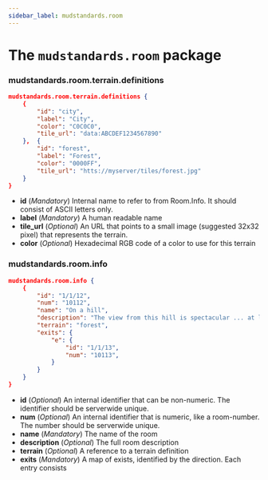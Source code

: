 ```yaml
---
sidebar_label: mudstandards.room
---
```

# The ``mudstandards.room`` package

### mudstandards.room.terrain.definitions

````json
mudstandards.room.terrain.definitions {
    {
        "id": "city",
        "label": "City",
        "color": "C0C0C0",
        "tile_url": "data:ABCDEF1234567890"
    },  {
        "id": "forest",
        "label": "Forest",
        "color": "0000FF",
        "tile_url": "htts://myserver/tiles/forest.jpg"
    }
}
````

- **id**
  (*Mandatory*) Internal name to refer to from Room.Info. It should consist of ASCII letters only.
- **label**
  (*Mandatory*) A human readable name
- **tile_url**
  (*Optional*) An URL that points to a small image (suggested 32x32 pixel) that represents the terrain.
- **color**
  (*Optional*) Hexadecimal RGB code of a color to use for this terrain


### mudstandards.room.info

````json
mudstandards.room.info {
    {
    	"id": "1/1/12",
    	"num": "10112",
    	"name": "On a hill",
    	"description": "The view from this hill is spectacular ... at least that is what you will tell anyone if asked.",
      	"terrain": "forest",
      	"exits": {
            "e": {
                "id": "1/1/13",
                "num": "10113",
            }
        }
	}
}
````

- **id**
  (*Optional*) An internal identifier that can be non-numeric. The identifier should be serverwide unique.
- **num**
  (*Optional*) An internal identifier that is numeric, like a room-number. The number should be serverwide unique.
- **name**
  (*Mandatory*) The name of the room
- **description**
  (*Optional*) The full room description
- **terrain**
  (*Optional*) A reference to a terrain definition
- **exits**
  (*Mandatory*) A map of exists, identified by the direction. Each entry consists

